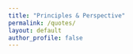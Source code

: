 ```yaml
---
title: "Principles & Perspective"
permalink: /quotes/
layout: default
author_profile: false
---
```

